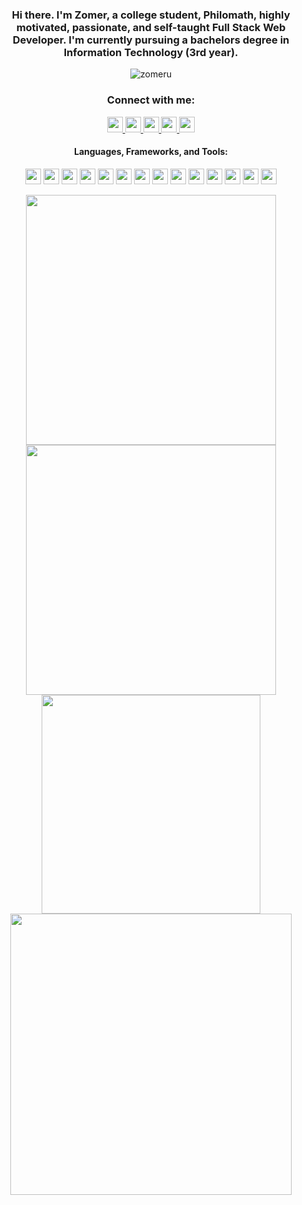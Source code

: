 <h3 align="center">Hi there. I'm Zomer, a college student, Philomath, highly motivated, passionate, and self-taught Full Stack Web Developer. I'm currently pursuing a bachelors degree in Information Technology (3rd year).</h3>
<p align="center"> <img src="https://komarev.com/ghpvc/?username=zomeru&label=Profile%20views&color=0e75b6&style=flat" alt="zomeru" /> </p>

<h3 align="center">Connect with me:</h3>
<p align="center">
   <a href="https://instagram.com/zomerusama">
      <img src="https://img.shields.io/badge/zomerusama-%23E4405F.svg?style=for-the-badge&logo=Instagram&logoColor=white" height="25" />
   </a>
   <a href="https://www.tiktok.com/@zomeru_sama">
      <img src="https://img.shields.io/badge/zomeru_sama-%23000000.svg?style=for-the-badge&logo=TikTok&logoColor=white" height="25" />
   </a>
   <a href="https://twitter.com/zomeru_sama">
      <img src="https://img.shields.io/badge/zomeru_sama-%231DA1F2.svg?style=for-the-badge&logo=Twitter&logoColor=white" height="25" />
   </a>
   <a href="https://linkedin.com/in/zomergregorio">
      <img src="https://img.shields.io/badge/zomergregorio-%230077B5.svg?style=for-the-badge&logo=linkedin&logoColor=white" height="25" />
   </a>
   <a href="https://facebook.com/Zomeru">
      <img src="https://img.shields.io/badge/Zomeru-%231877F2.svg?style=for-the-badge&logo=Facebook&logoColor=white" height="25" />
   </a>
</p>

<h4 align="center">Languages, Frameworks, and Tools:</h4>
<p align="center">
   <img src="https://img.shields.io/badge/html5-%23E34F26.svg?style=for-the-badge&logo=html5&logoColor=white"  height="25"/>
   <img src="https://img.shields.io/badge/css3-%231572B6.svg?style=for-the-badge&logo=css3&logoColor=white"  height="25"/>
   <img src="https://img.shields.io/badge/SASS-hotpink.svg?style=for-the-badge&logo=SASS&logoColor=white"  height="25"/>
   <img src="https://img.shields.io/badge/javascript-%23323330.svg?style=for-the-badge&logo=javascript&logoColor=%23F7DF1E"  height="25"/>
   <img src="https://img.shields.io/badge/typescript-%23007ACC.svg?style=for-the-badge&logo=typescript&logoColor=white"  height="25"/>
   <img src="https://img.shields.io/badge/react-%2320232a.svg?style=for-the-badge&logo=react&logoColor=%2361DAFB"  height="25"/>
   <img src="https://img.shields.io/badge/styled--components-DB7093?style=for-the-badge&logo=styled-components&logoColor=white)"  height="25"/>
   <img src="https://img.shields.io/badge/Next-black?style=for-the-badge&logo=next.js&logoColor=white"  height="25"/>
<!--    <img src="https://img.shields.io/badge/-GraphQL-E10098?style=for-the-badge&logo=graphql"  height="25"/> -->
   <img src="https://img.shields.io/badge/tailwindcss-%2338B2AC.svg?style=for-the-badge&logo=tailwind-css&logoColor=white"  height="25"/>
   <img src="https://img.shields.io/badge/node.js-%2343853D.svg?style=for-the-badge&logo=node.js&logoColor=white"  height="25"/>
   <img src="https://img.shields.io/badge/express.js-%23404d59.svg?style=for-the-badge&logo=express&logoColor=%2361DAFB"  height="25"/>
   <img src="https://img.shields.io/badge/MongoDB-%234ea94b.svg?style=for-the-badge&logo=mongodb&logoColor=white"  height="25"/>
   <img src="https://img.shields.io/badge/postgres-%23316192.svg?style=for-the-badge&logo=postgresql&logoColor=white"  height="25"/>
   <img src="https://img.shields.io/badge/git-%23F05033.svg?style=for-the-badge&logo=git&logoColor=white"  height="25"/>

</p>
   
<div align="center">
   <img width="400" src="https://github-readme-stats.vercel.app/api?username=zomeru&count_private=true&include_all_commits=true&show_icons=true&hide_border=true&title_color=58A6FF&icon_color=1F6FEB&text_color=C3D1D9&bg_color=0D1117" />
   <img width="400" src="https://github-readme-streak-stats.herokuapp.com/?user=zomeru&hide_border=true&show_icons=true&currStreakNum=58A6FF&sideNums=58A6FF&border=1F6FEB&currStreakLabel=C3D1D9&background=0D1117&sideLabels=C3D1D9&dates=58A6FF" />
</div>
<div align="center">  
  <img width="350" src="https://github-readme-stats.vercel.app/api/top-langs/?username=zomeru&layout=compact&langs_count=8&theme=onedark&hide_border=true&hide=java,dart&title_color=58A6FF&icon_color=1F6FEB&text_color=C3D1D9&bg_color=0D1117" />
   <img width="450" src="https://github-readme-stats.vercel.app/api/wakatime?username=zomeru&layout=compact&langs_count=10&theme=onedark&hide_border=true&hide=java,dart&title_color=58A6FF&icon_color=1F6FEB&text_color=C3D1D9&bg_color=0D1117" />
</div>
<!-- 

[![zomeru's wakatime stats](https://github-readme-stats.vercel.app/api/wakatime?username=zomeru&theme=onedark&hide_border=true&hide=java,dart&title_color=58A6FF&icon_color=1F6FEB&text_color=C3D1D9&bg_color=0D1117)](https://github.com/anuraghazra/github-readme-stats) -->



